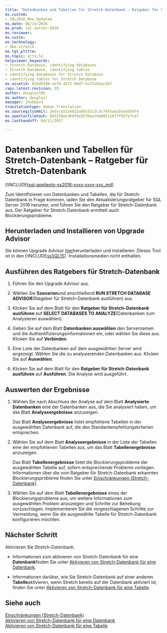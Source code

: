 ```yaml
---
title: "Datenbanken und Tabellen für Stretch-Datenbank – Ratgeber für Stretch-Datenbank | Microsoft-Dokumentation"
ms.custom:
- SQL2016_New_Updated
ms.date: 06/14/2016
ms.prod: sql-server-2016
ms.reviewer: 
ms.suite: 
ms.technology:
- dbe-stretch
ms.tgt_pltfrm: 
ms.topic: article
helpviewer_keywords:
- Stretch Database, identifying databases
- Stretch Database, identifying tables
- identifying databases for Stretch Database
- identifying tables for Stretch Database
ms.assetid: 81bd93d8-eef8-4572-88d7-5c37ab5ac2bf
caps.latest.revision: 29
author: douglaslMS
ms.author: douglasl
manager: jhubbard
translationtype: Human Translation
ms.sourcegitcommit: 2edcce51c6822a89151c3c3c76fbaacb5edd54f4
ms.openlocfilehash: 603226ee369f6e557bae19e80211677f92fe7cd7
ms.lasthandoff: 04/11/2017

---
```

# <a name="stretch-database-databases-and-tables---stretch-database-advisor"></a>Datenbanken und Tabellen für Stretch-Datenbank – Ratgeber für Stretch-Datenbank
[!INCLUDE[tsql-appliesto-ss2016-xxxx-xxxx-xxx_md](../../includes/tsql-appliesto-ss2016-xxxx-xxxx-xxx-md.md)]

  Zum Identifizieren von Datenbanken und Tabellen, die für Stretch-Datenbank in Frage kommen, laden Sie den Aktualisierungsratgeber für SQL Server 2016 herunter, und führen Sie den Ratgeber für Stretch-Datenbank aus. Der Ratgeber für Stretch-Datenbank ermittelt auch Blockierungsprobleme.  
  
## <a name="download-and-install-upgrade-advisor"></a>Herunterladen und Installieren von Upgrade Advisor  
 Sie können Upgrade Advisor [hier](https://www.microsoft.com/en-us/download/details.aspx?id=53595)herunterladen und installieren. Dieses Tool ist in den [!INCLUDE[ssSQL15](../../includes/sssql15-md.md)] -Installationsmedien nicht enthalten.  
  
## <a name="run-the-stretch-database-advisor"></a>Ausführen des Ratgebers für Stretch-Datenbank  
  
1.  Führen Sie den Upgrade Advisor aus.  
  
2.  Wählen Sie **Szenarien**und anschließend **RUN STRETCH DATABASE ADVISOR**(Ratgeber für Stretch-Datenbank ausführen) aus.  
  
3.  Klicken Sie auf dem Blatt für den **Ratgeber für Stretch-Datenbank ausführen** auf **SELECT DATABASES TO ANALYZE**(Datenbanken zum Analysieren auswählen).  
  
4.  Geben Sie auf dem Blatt **Datenbanken auswählen** den Servernamen und die Authentifizierungsinformationen ein, oder wählen Sie diese aus. Klicken Sie auf **Verbinden**.

5.  Eine Liste der Datenbanken auf dem ausgewählten Server wird angezeigt. Wählen Sie die zu analysierenden Datenbanken aus. Klicken Sie auf **Auswählen**.  
  
6.  Klicken Sie auf dem Blatt für den **Ratgeber für Stretch-Datenbank ausführen** auf **Ausführen**.  Die Analyse wird ausgeführt.  
  
## <a name="review-the-results"></a>Auswerten der Ergebnisse  
  
1.  Wählen Sie nach Abschluss der Analyse auf dem Blatt **Analysierte Datenbanken** eine der Datenbanken aus, die Sie analysiert haben, um das Blatt **Analyseergebnisse** anzuzeigen.  
  
     Das Blatt **Analyseergebnisse** listet empfohlene Tabellen in der ausgewählten Datenbank auf, die den Standardempfehlungskriterien entsprechen. 
  
2.  Wählen Sie auf dem Blatt **Analyseergebnisse** in der Liste der Tabellen eine der empfohlenen Tabellen aus, um das Blatt **Tabellenergebnisse** anzuzeigen.  
  
     Das Blatt **Tabellenergebnisse** listet die Blockierungsprobleme der ausgewählten Tabelle auf, sofern entsprechende Probleme vorliegen. Informationen über die vom Ratgeber für Stretch-Datenbank erkannten Blockierungsprobleme finden Sie unter [Einschränkungen (Stretch-Datenbank)](../../sql-server/stretch-database/limitations-for-stretch-database.md).  
  
3.  Wählen Sie auf dem Blatt **Tabellenergebnisse** eines der Blockierungsprobleme aus, um weitere Informationen zum ausgewählten Problem anzuzeigen und Schritte zur Behebung vorzuschlagen. Implementieren Sie die vorgeschlagenen Schritte zur Vermeidung, wenn Sie die ausgewählte Tabelle für Stretch-Datenbank konfigurieren möchten.  
  
## <a name="next-step"></a>Nächster Schritt  
 Aktivieren Sie Stretch-Datenbank.  
  
-   Informationen zum aktivieren von Stretch-Datenbank für eine **Datenbank**finden Sie unter [Aktivieren von Stretch-Datenbank für eine Datenbank](../../sql-server/stretch-database/enable-stretch-database-for-a-database.md).  
  
-   Informationen darüber, wie Sie Stretch-Datenbank auf einer anderen **Tabelle**aktivieren, wenn Stretch bereits auf der Datenbank aktiviert ist, finden Sie unter [Aktivieren von Stretch-Datenbank für eine Tabelle](../../sql-server/stretch-database/enable-stretch-database-for-a-table.md). 
  
## <a name="see-also"></a>Siehe auch  
 [Einschränkungen (Stretch-Datenbank)](../../sql-server/stretch-database/limitations-for-stretch-database.md)   
 [Aktivieren von Stretch-Datenbank für eine Datenbank](../../sql-server/stretch-database/enable-stretch-database-for-a-database.md)   
 [Aktivieren von Stretch-Datenbank für eine Tabelle](../../sql-server/stretch-database/enable-stretch-database-for-a-table.md)  
  
  

